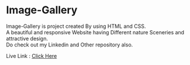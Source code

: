 # Image-Gallery
Image-Gallery is project created By using HTML and CSS.<br> A beautiful and responsive Website having Different nature Sceneries and attractive design.<br>
Do check out my Linkedin and Other repository also.

Live Link : <a href="https://fastidious-crumble-b33773.netlify.app/">Click Here</a>
